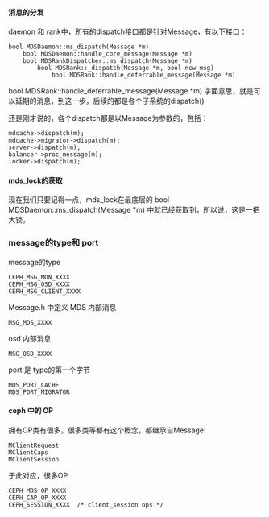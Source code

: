 #### 消息的分发

daemon 和 rank中，所有的dispatch接口都是针对Message，有以下接口：

    bool MDSDaemon::ms_dispatch(Message *m)
        bool MDSDaemon::handle_core_message(Message *m) 
        bool MDSRankDispatcher::ms_dispatch(Message *m)
            bool MDSRank::_dispatch(Message *m, bool new_msg)
                bool MDSRank::handle_deferrable_message(Message *m)
                
bool MDSRank::handle_deferrable_message(Message *m) 字面意思，就是可以延期的消息，到这一步，后续的都是各个子系统的dispatch()

还是刚才说的，各个dispatch都是以Message为参数的，包括：

    mdcache->dispatch(m);
    mdcache->migrator->dispatch(m);
    server->dispatch(m);
    balancer->proc_message(m);
    locker->dispatch(m);

#### mds_lock的获取

  现在我们只要记得一点，mds_lock在最底层的 bool MDSDaemon::ms_dispatch(Message \*m) 中就已经获取到，所以说，这是一把大锁。
  
  
### message的type和 port 

message的type

    CEPH_MSG_MON_XXXX
    CEPH_MSG_OSD_XXXX
    CEPH_MSG_CLIENT_XXXX

Message.h 中定义
MDS 内部消息

    MSG_MDS_XXXX

osd 内部消息

    MSG_OSD_XXXX

port 是 type的第一个字节

    MDS_PORT_CACHE
    MDS_PORT_MIGRATOR

#### ceph 中的 OP

拥有OP类有很多，很多类等都有这个概念，都继承自Message:

    MClientRequest
    MClientCaps
    MClientSession 


于此对应，很多OP

    CEPH_MDS_OP_XXXX 
    CEPH_CAP_OP_XXXX
    CEPH_SESSION_XXXX  /* client_session ops */
